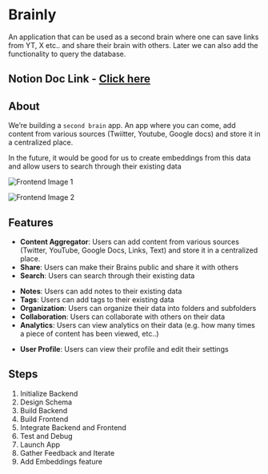# Brainly
An application that can be used as a second brain where one can save links from YT, X etc.. and share their brain with others. Later we can also add the functionality to query the database.

## Notion Doc Link - [Click here](https://petal-estimate-4e9.notion.site/Building-a-second-brain-app-1407dfd1073580c19ac3cbe9afa9ac27)

## About

We’re building a `second brain` app. An app where you can come, add content from various sources (Twiitter, Youtube, Google docs) and store it in a centralized place. 

In the future, it would be good for us to create embeddings from this data and allow users to search through their existing data

![Frontend Image 1](https://petal-estimate-4e9.notion.site/image/https%3A%2F%2Fprod-files-secure.s3.us-west-2.amazonaws.com%2F085e8ad8-528e-47d7-8922-a23dc4016453%2F83737c59-0092-4a42-933b-0c6b658281a0%2FScreenshot_2024-11-16_at_5.29.15_PM.png?table=block&id=1407dfd1-0735-806d-830b-f76f9fab9859&spaceId=085e8ad8-528e-47d7-8922-a23dc4016453&width=810&userId=&cache=v2)

![Frontend Image 2](https://petal-estimate-4e9.notion.site/image/https%3A%2F%2Fprod-files-secure.s3.us-west-2.amazonaws.com%2F085e8ad8-528e-47d7-8922-a23dc4016453%2F9e03c748-386e-4a6b-96fe-404b30f9131c%2FScreenshot_2024-11-16_at_7.47.22_PM.png?table=block&id=1407dfd1-0735-8082-8a39-c7b5606791e9&spaceId=085e8ad8-528e-47d7-8922-a23dc4016453&width=810&userId=&cache=v2)

## Features

- **Content Aggregator**: Users can add content from various sources (Twitter, YouTube, Google Docs, Links, Text) and store it in a centralized place.
- **Share**: Users can make their Brains public and share it with others
- **Search**: Users can search through their existing data
<!-- - **Embeddings**: Users can create embeddings from their existing data -->
- **Notes**: Users can add notes to their existing data
- **Tags**: Users can add tags to their existing data
- **Organization**: Users can organize their data into folders and subfolders
- **Collaboration**: Users can collaborate with others on their data
- **Analytics**: Users can view analytics on their data (e.g. how many times a piece of content has been viewed, etc..)
<!-- - **Export**: Users can export their data in various formats (e.g. CSV, JSON, Markdown, etc..)
- **Import**: Users can import data from various sources (e.g. CSV, JSON, Markdown etc..) -->
- **User Profile**: Users can view their profile and edit their settings
<!-- - **User Settings**: Users can edit their settings (e.g. notification preferences, etc..) -->

##
## Steps

1. Initialize Backend
2. Design Schema
3. Build Backend
4. Build Frontend
5. Integrate Backend and Frontend
6. Test and Debug
7. Launch App
8. Gather Feedback and Iterate
9. Add Embeddings feature
